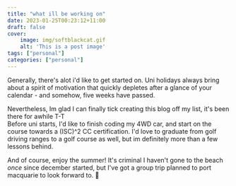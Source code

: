 ```yaml
---
title: "what ill be working on"
date: 2023-01-25T00:23:12+11:00
draft: false
cover:
    image: img/softblackcat.gif
    alt: 'This is a post image'
tags: ["personal"]
categories: ["personal"]
---
```


Generally, there's alot i'd like to get started on. Uni holidays always bring about a spirit of motivation that quickly depletes after a glance of your calendar - and somehow, five weeks have passed.

Nevertheless, Im glad I can finally tick creating this blog off my list, it's been there for awhile T-T  
Before uni starts, I'd like to finish coding my 4WD car, and start on the course towards a (ISC)^2 CC certification. I'd love to graduate from golf driving ranges to a golf course as well, but im definitely more than a few lessons behind.  

And of course, enjoy the summer! It's criminal I haven't gone to the beach _once_ since december started, but I've got a group trip planned to port macquarie to look forward to. 🤭